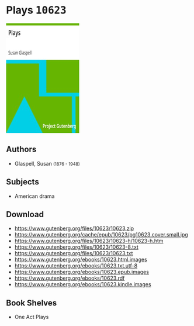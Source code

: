 # Plays <kbd>10623</kbd>

![](./cover.medium.jpg "")

## Authors


 - Glaspell, Susan <small>(1876 - 1948)</small>

## Subjects


 - American drama

## Download


 - https://www.gutenberg.org/files/10623/10623.zip
 - https://www.gutenberg.org/cache/epub/10623/pg10623.cover.small.jpg
 - https://www.gutenberg.org/files/10623/10623-h/10623-h.htm
 - https://www.gutenberg.org/files/10623/10623-8.txt
 - https://www.gutenberg.org/files/10623/10623.txt
 - https://www.gutenberg.org/ebooks/10623.html.images
 - https://www.gutenberg.org/ebooks/10623.txt.utf-8
 - https://www.gutenberg.org/ebooks/10623.epub.images
 - https://www.gutenberg.org/ebooks/10623.rdf
 - https://www.gutenberg.org/ebooks/10623.kindle.images

## Book Shelves


 - One Act Plays
